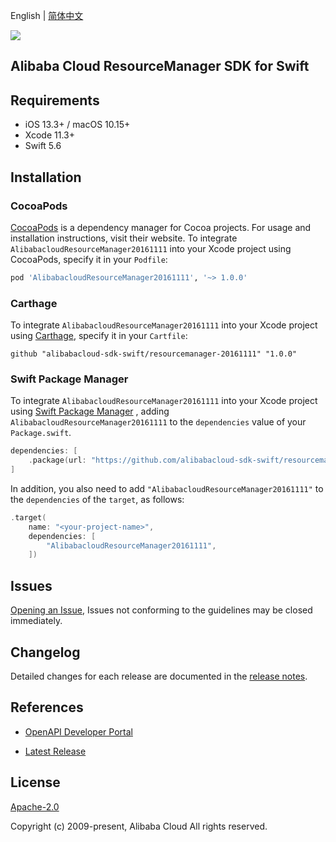 English | [简体中文](README-CN.md)

![](https://aliyunsdk-pages.alicdn.com/icons/AlibabaCloud.svg)

## Alibaba Cloud ResourceManager SDK for Swift

## Requirements

- iOS 13.3+ / macOS 10.15+
- Xcode 11.3+
- Swift 5.6

## Installation

### CocoaPods

[CocoaPods](https://cocoapods.org) is a dependency manager for Cocoa projects. For usage and installation instructions, visit their website. To integrate `AlibabacloudResourceManager20161111` into your Xcode project using CocoaPods, specify it in your `Podfile`:

```ruby
pod 'AlibabacloudResourceManager20161111', '~> 1.0.0'
```

### Carthage

To integrate `AlibabacloudResourceManager20161111` into your Xcode project using [Carthage](https://github.com/Carthage/Carthage), specify it in your `Cartfile`:

```ogdl
github "alibabacloud-sdk-swift/resourcemanager-20161111" "1.0.0"
```

### Swift Package Manager

To integrate `AlibabacloudResourceManager20161111` into your Xcode project using [Swift Package Manager](https://swift.org/package-manager/) , adding `AlibabacloudResourceManager20161111` to the `dependencies` value of your `Package.swift`.

```swift
dependencies: [
    .package(url: "https://github.com/alibabacloud-sdk-swift/resourcemanager-20161111.git", from: "1.0.0")
]
```

In addition, you also need to add `"AlibabacloudResourceManager20161111"` to the `dependencies` of the `target`, as follows:

```swift
.target(
    name: "<your-project-name>",
    dependencies: [
        "AlibabacloudResourceManager20161111",
    ])
```

## Issues

[Opening an Issue](https://github.com/alibabacloud-sdk-swift/resourcemanager-20161111/issues/new), Issues not conforming to the guidelines may be closed immediately.

## Changelog

Detailed changes for each release are documented in the [release notes](./ChangeLog.txt).

## References

* [OpenAPI Developer Portal](https://next.api.alibabacloud.com/home)
- [Latest Release](https://github.com/alibabacloud-sdk-swift/resourcemanager-20161111)

## License

[Apache-2.0](http://www.apache.org/licenses/LICENSE-2.0)

Copyright (c) 2009-present, Alibaba Cloud All rights reserved.
